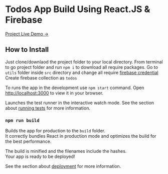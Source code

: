 # Todos App Build Using React.JS & Firebase
[Project Live Demo ->](https://leo-todos.netlify.app/)

## How to Install
Just clone/downlaod the project folder to your local directory. From terminal to go project folder and run  `npm i` to download all require packages. 
Go to `utils` folder inside `src` directory and change all require [firebase credential](https://console.firebase.google.com/)
Create firebase collection as `todos`   

To runs the app in the development  use `npm start` command. 
Open [http://localhost:3000](http://localhost:3000) to view it in your browser.

Launches the test runner in the interactive watch mode.
See the section about [running tests](https://facebook.github.io/create-react-app/docs/running-tests) for more information.

### `npm run build`

Builds the app for production to the `build` folder.\
It correctly bundles React in production mode and optimizes the build for the best performance.

The build is minified and the filenames include the hashes.\
Your app is ready to be deployed!

See the section about [deployment](https://facebook.github.io/create-react-app/docs/deployment) for more information.
